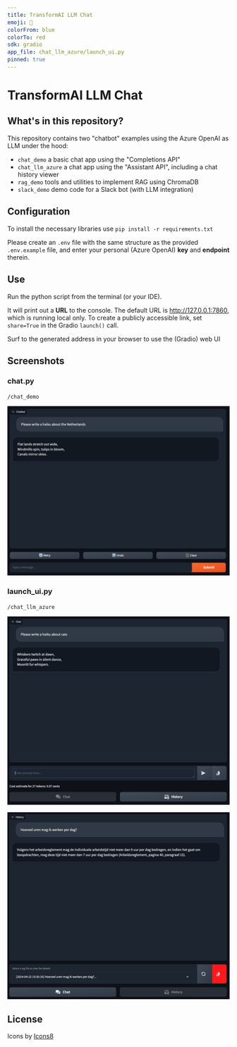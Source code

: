 ```yaml
---
title: TransformAI LLM Chat
emoji: 💬
colorFrom: blue
colorTo: red
sdk: gradio
app_file: chat_llm_azure/launch_ui.py
pinned: true
---
```


# TransformAI LLM Chat

## What's in this repository?
This repository contains two "chatbot" examples using the Azure OpenAI as LLM under the hood:
- `chat_demo` a basic chat app using the "Completions API"
- `chat_llm_azure` a chat app using the "Assistant API", including a chat history viewer
- `rag_demo` tools and utilities to implement RAG using ChromaDB
- `slack_demo` demo code for a Slack bot (with LLM integration)

## Configuration
To install the necessary libraries use `pip install -r requirements.txt`

Please create an `.env` file with the same structure as the provided `.env.example` file, 
and enter your personal (Azure OpenAI) **key** and **endpoint** therein.

## Use
Run the python script from the terminal (or your IDE). 

It will print out a **URL** to the console. 
The default URL is http://127.0.0.1:7860, which is running local only. 
To create a publicly accessible link, set `share=True` in the Gradio `launch()` call.

Surf to the generated address in your browser to use the (Gradio) web UI

## Screenshots

### chat.py
`/chat_demo`

![gradio-chat.png](assets/screenshots/gradio-chat.png)

### launch_ui.py
`/chat_llm_azure`

![gradio-blocks.png](assets/screenshots/gradio-blocks.png)

![gradio-logviewer.png](assets/screenshots/gradio-logviewer.png)

## License
Icons by <a target="_blank" href="https://icons8.com">Icons8</a>
